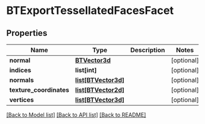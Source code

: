 # BTExportTessellatedFacesFacet

## Properties
Name | Type | Description | Notes
------------ | ------------- | ------------- | -------------
**normal** | [**BTVector3d**](BTVector3d.md) |  | [optional] 
**indices** | **list[int]** |  | [optional] 
**normals** | [**list[BTVector3d]**](BTVector3d.md) |  | [optional] 
**texture_coordinates** | [**list[BTVector2d]**](BTVector2d.md) |  | [optional] 
**vertices** | [**list[BTVector3d]**](BTVector3d.md) |  | [optional] 

[[Back to Model list]](../README.md#documentation-for-models) [[Back to API list]](../README.md#documentation-for-api-endpoints) [[Back to README]](../README.md)


